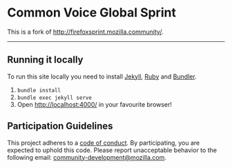 # Common Voice Global Sprint

This is a fork of http://firefoxsprint.mozilla.community/.

----

## Running it locally

To run this site locally you need to install [Jekyll](https://jekyllrb.com/), [Ruby](https://www.ruby-lang.org/en/) and [Bundler](http://bundler.io/).

1. `bundle install`
2. `bundle exec jekyll serve`
3. Open [http://localhost:4000/](http://localhost:4000/) in your favourite browser!

## Participation Guidelines

This project adheres to a [code of conduct](CODE_OF_CONDUCT.md). By participating, you are expected to uphold this code. Please report unacceptable behavior to the following email: community-development@mozilla.com.